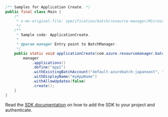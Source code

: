 ```java
/** Samples for Application Create. */
public final class Main {
    /*
     * x-ms-original-file: specification/batch/resource-manager/Microsoft.Batch/stable/2022-01-01/examples/ApplicationCreate.json
     */
    /**
     * Sample code: ApplicationCreate.
     *
     * @param manager Entry point to BatchManager.
     */
    public static void applicationCreate(com.azure.resourcemanager.batch.BatchManager manager) {
        manager
            .applications()
            .define("app1")
            .withExistingBatchAccount("default-azurebatch-japaneast", "sampleacct")
            .withDisplayName("myAppName")
            .withAllowUpdates(false)
            .create();
    }
}
```

Read the [SDK documentation](https://github.com/Azure/azure-sdk-for-java/blob/azure-resourcemanager-batch_1.0.0/sdk/batch/azure-resourcemanager-batch/README.md) on how to add the SDK to your project and authenticate.
